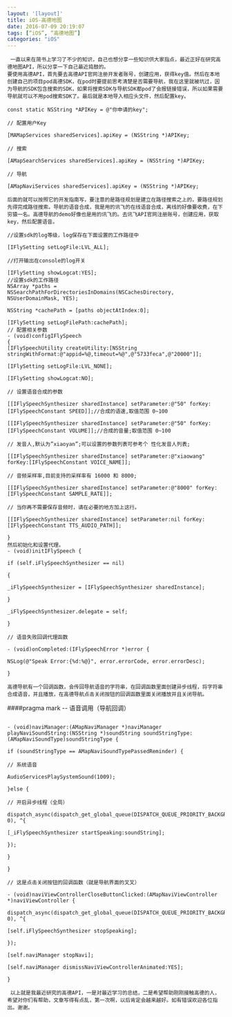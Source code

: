 ```yaml
---
layout: '[layout]'
title: iOS-高德地图
date: 2016-07-09 20:19:07
tags: [“iOS”, “高德地图”]
categories: "iOS"
---
```


     一直以来在简书上学习了不少的知识，自己也想分享一些知识供大家指点，最近正好在研究高德地图API，所以分享一下自己最近捣鼓的。
    要使用高德API，首先要去高德API官网注册开发者账号，创建应用，获得key值。然后在本地创建自己的项目pod高德SDK，在pod时要提前思考清楚是否需要导航，我在这里就被坑过，因为导航的SDK包含搜索的SDK，如果将搜索SDK与导航SDK都pod了会报链接错误，所以如果需要导航就可以不用pod搜索SDK了。最后就是本地导入相应头文件，然后配置key。
  
```
const static NSString *APIKey = @"你申请的key";

// 配置用户Key

[MAMapServices sharedServices].apiKey = (NSString *)APIKey;

// 搜索

[AMapSearchServices sharedServices].apiKey = (NSString *)APIKey;

// 导航

[AMapNaviServices sharedServices].apiKey = (NSString *)APIKey;
```

    后面的就可以按照它的开发指南写，要注意的是路径规划是建立在路径搜索之上的，要路径规划先得完成路径搜索。导航的语音合成，我是用的讯飞的在线语音合成，离线的好像要收费，在下穷猿一名。高德导航的demo好像也是用的讯飞的。去讯飞API官网注册账号，创建应用，获取key，然后配置语音。


```
//设置sdk的log等级，log保存在下面设置的工作路径中

[IFlySetting setLogFile:LVL_ALL];

//打开输出在console的log开关

[IFlySetting showLogcat:YES];
//设置sdk的工作路径
NSArray *paths = NSSearchPathForDirectoriesInDomains(NSCachesDirectory, NSUserDomainMask, YES);

NSString *cachePath = [paths objectAtIndex:0];

[IFlySetting setLogFilePath:cachePath];
// 配置相关参数
- (void)configIFlySpeech
{
[IFlySpeechUtility createUtility:[NSString stringWithFormat:@"appid=%@,timeout=%@",@"5733feca",@"20000"]];

[IFlySetting setLogFile:LVL_NONE];

[IFlySetting showLogcat:NO];

// 设置语音合成的参数

[[IFlySpeechSynthesizer sharedInstance] setParameter:@"50" forKey:[IFlySpeechConstant SPEED]];//合成的语速,取值范围 0~100

[[IFlySpeechSynthesizer sharedInstance] setParameter:@"50" forKey:[IFlySpeechConstant VOLUME]];//合成的音量;取值范围 0~100

// 发音人,默认为”xiaoyan”;可以设置的参数列表可参考个 性化发音人列表;

[[IFlySpeechSynthesizer sharedInstance] setParameter:@"xiaowang" forKey:[IFlySpeechConstant VOICE_NAME]];

// 音频采样率,目前支持的采样率有 16000 和 8000;

[[IFlySpeechSynthesizer sharedInstance] setParameter:@"8000" forKey:[IFlySpeechConstant SAMPLE_RATE]];

// 当你再不需要保存音频时，请在必要的地方加上这行。

[[IFlySpeechSynthesizer sharedInstance] setParameter:nil forKey:[IFlySpeechConstant TTS_AUDIO_PATH]];

}
然后初始化和设置代理。
- (void)initIFlySpeech {

if (self.iFlySpeechSynthesizer == nil)

{

_iFlySpeechSynthesizer = [IFlySpeechSynthesizer sharedInstance];

}

_iFlySpeechSynthesizer.delegate = self;

}

// 语音失败回调代理函数

- (void)onCompleted:(IFlySpeechError *)error {

NSLog(@"Speak Error:{%d:%@}", error.errorCode, error.errorDesc);

}
```

    高德导航有一个回调函数，会传回导航语音的字符串，在回调函数里面创建异步线程，将字符串合成语音，并且播放，在高德导航点击关闭按钮的回调函数里面关闭播放并且关闭导航。

####pragma mark -- 语音调用（导航回调）

```

- (void)naviManager:(AMapNaviManager *)naviManager playNaviSoundString:(NSString *)soundString soundStringType:(AMapNaviSoundType)soundStringType {

if (soundStringType == AMapNaviSoundTypePassedReminder) {

// 系统语音

AudioServicesPlaySystemSound(1009);

}else {

// 开启异步线程（全局）

dispatch_async(dispatch_get_global_queue(DISPATCH_QUEUE_PRIORITY_BACKGROUND, 0), ^{

[_iFlySpeechSynthesizer startSpeaking:soundString];

});

}

}

// 这是点击关闭按钮的回调函数（就是导航界面的叉叉）

- (void)naviViewControllerCloseButtonClicked:(AMapNaviViewController *)naviViewController {

dispatch_async(dispatch_get_global_queue(DISPATCH_QUEUE_PRIORITY_BACKGROUND, 0), ^{

[self.iFlySpeechSynthesizer stopSpeaking];

});

[self.naviManager stopNavi];

[self.naviManager dismissNaviViewControllerAnimated:YES];

}
```

     以上就是我最近研究的高德API，一是对最近学习的总结，二是希望帮助刚刚接触高德的人，希望对你们有帮助，文章写得有点乱，第一次啊，以后肯定会越来越好。如有错误欢迎各位指出。谢谢。
